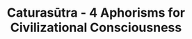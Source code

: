 ---
title: Caturasūtra - 4 Aphorisms for Civilizational Consciousness
image: /images/dhitiheroes/16.webp
next: /mandala/indiancivcon
prev: /mandala/macrohistoriccase
---